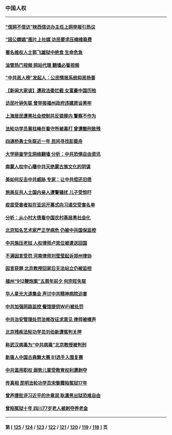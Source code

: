 ### 中国人权
---
#### [“信网不信访”陕西信访办主任上网举报引热议](../../pages/ncid278/n14078753.md?09220845) 
#### [“因公嫖娼”图片上社媒 访民要求压缩维稳费](../../pages/ncid278/n14078677.md?09220845) 
#### [著名维权人士郭飞雄狱中绝食 生命危急](../../pages/ncid278/n14078362.md?09220845) 
#### [油管热门视频 网站代理 翻墙必看视频](http://138.2.39.72:81/youtube.html?epic-marker?09220845)
#### [“中共恶人榜”发起人：公民情报系统抑恶扬善](../../pages/ncid278/n14078029.md?09220845) 
#### [【新闻大家谈】遭政法委拦截 女富豪中国历险](../../pages/ncid278/n14077770.md?09220845) 
#### [访民叶钟失联 曾举报福州政府违建房设黑牢](../../pages/ncid278/n14077800.md?09220845) 
#### [上海居民遭黑社会控制并反锁屋内 警察不作为](../../pages/ncid278/n14077716.md?09220845) 
#### [法轮功学员黄柱峰在看守所被毒打 曾遭酷刑致残](../../pages/ncid278/n14077119.md?09220845) 
#### [四通桥勇士失联近一年 民间寻找彭载舟](../../pages/ncid278/n14076997.md?09220845) 
#### [大学排查学生网络翻墙 分析：中共恐惧自由资讯](../../pages/ncid278/n14076988.md?09220845) 
#### [南蒙人权中心曝中共灭绝蒙古族文化的阴谋](../../pages/ncid278/n14076767.md?09220845) 
#### [美如何反击中共威胁 专家：让中共偿还旧债](../../pages/ncid278/n14076512.md?09220845) 
#### [旅美反共人士国内亲人遭警骚扰 儿子受惊吓](../../pages/ncid278/n14075238.md?09220845) 
#### [疫苗受害者拟在亚运开幕式向习递交受害名单](../../pages/ncid278/n14074920.md?09220845) 
#### [分析：从小村大债看中国农村基层黑社会化](../../pages/ncid278/n14074789.md?09220845) 
#### [北京知名艺术家严正学病危 仍被中共国保监控](../../pages/ncid278/n14074712.md?09220845) 
#### [中共施压老挝 人权律师卢思位被遣送回国](../../pages/ncid278/n14074014.md?09220845) 
#### [不满因言受罚 河南律师刘莹莹起诉郑州律协](../../pages/ncid278/n14073445.md?09220845) 
#### [因言获罪 北京教授回家后无法站立仍被监控](../../pages/ncid278/n14072705.md?09220845) 
#### [福州“912鞭炮案”五周年前夕 何宗旺失联](../../pages/ncid278/n14071786.md?09220845) 
#### [华人星光大道集会 声讨中共精神病院迫害](../../pages/ncid278/n14071782.md?09220845) 
#### [中共加强网路监控 餐馆提供WiFi被处罚](../../pages/ncid278/n14071345.md?09220845) 
#### [中共治安管理处罚法修改征求意见 律师被噤声](../../pages/ncid278/n14070976.md?09220845) 
#### [北京残疾法轮功学员刘伯新遭冤判关押](../../pages/ncid278/n14069619.md?09220845) 
#### [称武汉病毒为“中共病毒”北京教授被判刑](../../pages/ncid278/n14070053.md?09220845) 
#### [新唐人中国古典舞大赛 81选手入围复赛](../../pages/ncid278/n14069975.md?09220845) 
#### [中共滥用职权 弱势儿童受教育权利遭剥夺](../../pages/ncid278/n14069848.md?09220845) 
#### [传真相 昆明法轮功学员宋黎霞陷冤狱17年](../../pages/ncid278/n14069020.md?09220845) 
#### [曾声援批评习近平的许章润 耿潇男出狱恐难自由](../../pages/ncid278/n14069648.md?09220845) 
#### [曾陷冤狱十年 四川77岁老人被剥夺养老金](../../pages/ncid278/n14068260.md?09220845) 

---
#### 第 [ [125](./125.md?09220845) / [124](./124.md?09220845) / [123](./123.md?09220845) / [122](./122.md?09220845) / [121](./121.md?09220845) / [120](./120.md?09220845) / [119](./119.md?09220845) / [118](./118.md?09220845) ] 页
